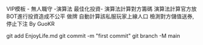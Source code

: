 VIP模板 - 無人職守
-演算法 最佳化投資-
演算法計算對方籌碼
演算法計算官方放BOT進行投資造成不公平 做牌
自動計算該私服玩家上線人口
檢測對方儲值送券,停止下注
By GuoKR

git add EnjoyLife.md
git commit -m "first commit"
git branch -M main
